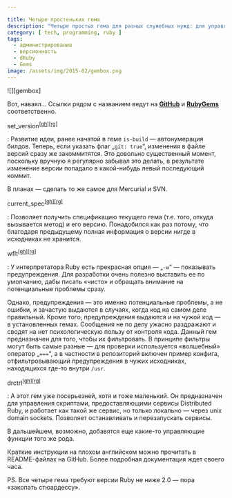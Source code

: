 ```yaml
---

title: Четыре простеньких гема
description: "Четыре простых гема для разных служебных нужд: для управления версиями, фильтрации предупреждений и контроля сервисов Distributed Ruby."
category: [ tech, programming, ruby ]
tags:
  - администрирование
  - версионность
  - dRuby
  - Gems
image: /assets/img/2015-02/gembox.png
---
```

<div class="right-box">
![][gembox]
</div>

Вот, наваял... Ссылки рядом с названием ведут на **[GitHub][github]** и **[RubyGems][rubygems]** соответственно.

set_version<sup>[[gh]][gh-set_version][[rg]][rg-set_version]</sup>

: Развитие идеи, ранее начатой в геме `is-build` — автонумерация билдов. Теперь, если указать флаг „`git: true`“, изменения
  в файле версий сразу же закоммитятся. Это довольно существенный момент, поскольку вручную я регулярно забывал это делать,
  в результате изменение версии попадало в какой-нибудь левый последующий коммит. <!-- TODO: ссылка на пост про is-build -->

  В планах — сделать то же самое для Mercurial и SVN.

current_spec<sup>[[gh]][gh-current_spec][[rg]][rg-current_spec]</sup>

: Позволяет получить спецификацию текущего гема (т.е. того, откуда вызывается метод) и его версию. Понадобился как раз
  потому, что благодаря предыдущему полная информация о версии нигде в исходниках не хранится.

wflt<sup>[[gh]][gh-wflt][[rg]][rg-wflt]</sup>

: У интерпретатора Ruby есть прекрасная опция — „`-w`“ — показывать предупреждения. Для разработки очень полезно выставить
  ее по умолчанию, дабы писать «чисто» и обращать внимание на потенциальные проблемы сразу.

  Однако, предупреждения — это именно потенциальные проблемы, а не ошибки, и зачастую выдаются в случаях, когда код на самом
  деле правильный. Кроме того, предупреждения выдаются и на чужой код — в установленных гемах. Сообщения не по делу ужасно
  раздражают и сводят на нет психологическую пользу от контроля кода. Данный гем предназначен для того, чтобы их фильтровать.
  В принципе фильтры могут быть самые разные — для проверки используется «волшебный» оператор „`===`“, а в частности в репозиторий
  включен пример конфига, отфильтровывающий предупреждения в чужих исходниках, находящихся где-то внутри `/usr`.

<a id="drctrl">drctrl</a><sup>[[gh]][gh-drctrl][[rg]][rg-drctrl]</sup>

: А этот гем уже посерьезней, хотя и тоже маленький. Он предназначен для управления скриптами, предоставляющими сервисы
  Distributed Ruby, и работает как такой же сервис, но только локально — через unix domain sockets. Позволяет останавливать
  и перезапускать сервисы.

  В дальшейшем, возможно, добавятся еще какие-то управляющие функции того же рода.

Краткие инструкции на плохом английском можно прочитать в README-файлах на GitHub. Более подробная документация ждет своего часа.

PS. Все четыре гема требуют версии Ruby не ниже 2.0 — пора «закопать стюардессу».

[gembox]: /assets/img/2015-02/gembox.png

[github]: https://github.com/
[rubygems]: https://rubygems.org

[gh-set_version]: https://github.com/shikhalev/set_version
[rg-set_version]: https://rubygems.org/gems/set_version
[gh-current_spec]: https://github.com/shikhalev/current_spec
[rg-current_spec]: https://rubygems.org/gems/current_spec
[gh-wflt]: https://github.com/shikhalev/wflt
[rg-wflt]: https://rubygems.org/gems/wflt
[gh-drctrl]: https://github.com/shikhalev/drctrl
[rg-drctrl]: https://rubygems.org/gems/drctrl
